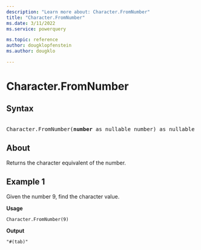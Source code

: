 ```yaml
---
description: "Learn more about: Character.FromNumber"
title: "Character.FromNumber"
ms.date: 3/11/2022
ms.service: powerquery

ms.topic: reference
author: dougklopfenstein
ms.author: dougklo

---
```

# Character.FromNumber

## Syntax

<pre>  
Character.FromNumber(<b>number</b> as nullable number) as nullable text
</pre>
  
## About

Returns the character equivalent of the number.

## Example 1

Given the number 9, find the character value.

**Usage**

```powerquery-m
Character.FromNumber(9)
```

**Output**

`"#(tab)"`
